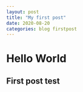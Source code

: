 ```yaml
---
layout: post
title: "My first post"
date: 2020-08-20
categories: blog firstpost
---
```

# Hello World

## First post test